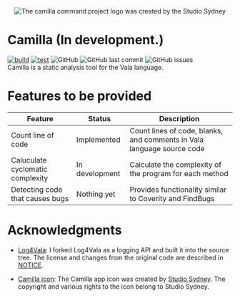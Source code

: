 <div align="center">
<img src="https://github.com/nao1215/Camilla/blob/main/data/logo/camilla_logo_side.png" alt="The camilla command project logo was created by the Studio Sydney">
</div>

# Camilla (**In development.**)
[![build](https://github.com/nao1215/serial/actions/workflows/build.yml/badge.svg)](https://github.com/nao1215/serial/actions/workflows/build.yml)
[![test](https://github.com/nao1215/serial/actions/workflows/test.yml/badge.svg)](https://github.com/nao1215/serial/actions/workflows/test.yml)
![GitHub](https://img.shields.io/github/license/nao1215/Camilla)
![GitHub last commit](https://img.shields.io/github/last-commit/nao1215/Camilla)
![GitHub issues](https://img.shields.io/github/issues/nao1215/Camilla)  
Camilla is a static analysis tool for the Vala language.  

# Features to be provided
|Feature|Status|Description|
|---|---|---|
|Count line of code|Implemented|Count lines of code, blanks, and comments in Vala language source code|
|Caluculate cyclomatic complexity| In development|Calculate the complexity of the program for each method|
|Detecting code that causes bugs|Nothing yet|Provides functionality similar to Coverity and FindBugs|  

# Acknowledgments
- [Log4Vala](https://github.com/nmelnick/Log4Vala): I forked Log4Vala as a logging API and built it into the source tree. The license and changes from the original code are described in [NOTICE](https://github.com/nao1215/Camilla/blob/main/NOTICE).

- [Camilla icon](https://github.com/nao1215/Camilla/blob/main/data/logo/camilla_logo_side.png): The Camilla app icon was created by [Studio Sydney](https://coconala.com/blogs/91476/63000). The copyright and various rights to the icon belong to Studio Sydney.
